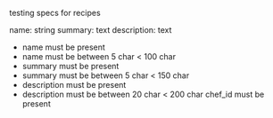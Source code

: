 testing specs for recipes

name: string
summary: text
description: text

- name must be present
- name must be between 5 char < 100 char
- summary must be present
- summary must be between 5 char < 150 char
- description must be present
- description must be between 20 char < 200 char
 chef_id must be present